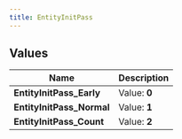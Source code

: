 ```yaml
---
title: EntityInitPass
---
```


## Values
| Name | Description |
| ---- | ----------- |
| **EntityInitPass_Early** | Value: **0** |
| **EntityInitPass_Normal** | Value: **1** |
| **EntityInitPass_Count** | Value: **2** |

